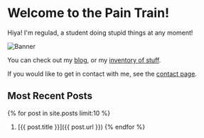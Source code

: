 # Welcome to the Pain Train!
Hiya! I'm regulad, a student doing stupid things at any moment!

![Banner](https://i.imgur.com/kIRjNAr.jpg)

You can check out my [blog](/blog), or my [inventory of stuff](/inventory).

If you would like to get in contact with me, see the [contact page](/contact).

## Most Recent Posts
{% for post in site.posts limit:10 %}
1. [{{ post.title }}]({{ post.url }})
{% endfor %}